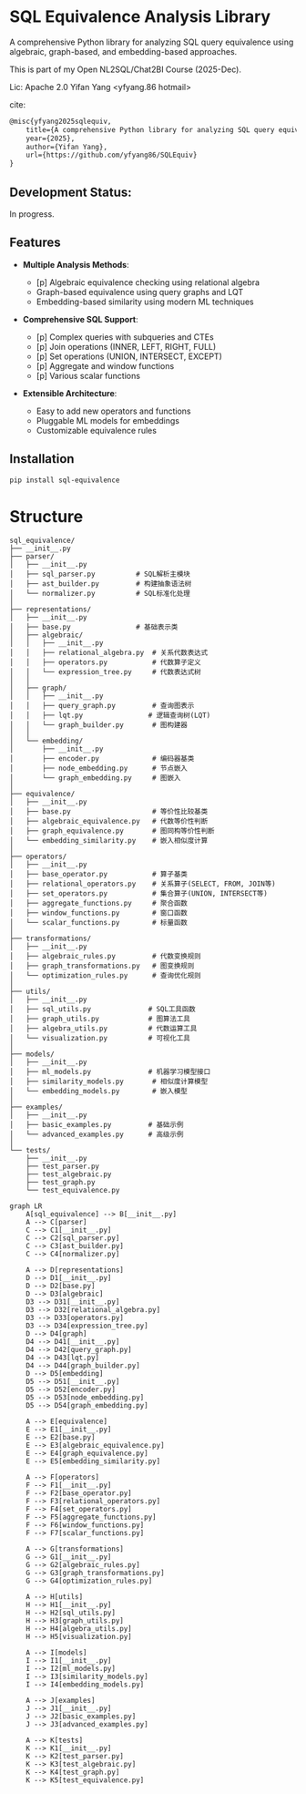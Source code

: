 # SQL Equivalence Analysis Library

A comprehensive Python library for analyzing SQL query equivalence using algebraic, graph-based, and embedding-based approaches.

This is part of my Open NL2SQL/Chat2BI Course (2025-Dec).

Lic: Apache 2.0 
Yifan Yang <yfyang.86 hotmail>

cite: 

```latex
@misc{yfyang2025sqlequiv,
    title={A comprehensive Python library for analyzing SQL query equivalence using algebraic, graph-based, and embedding-based approaches.},
    year={2025},
    author={Yifan Yang},
    url={https://github.com/yfyang86/SQLEquiv}
}
```


## Development Status:

In progress.

## Features

- **Multiple Analysis Methods**:
  - [p] Algebraic equivalence checking using relational algebra
  - Graph-based equivalence using query graphs and LQT
  - Embedding-based similarity using modern ML techniques

- **Comprehensive SQL Support**:
  - [p] Complex queries with subqueries and CTEs
  - [p] Join operations (INNER, LEFT, RIGHT, FULL)
  - [p] Set operations (UNION, INTERSECT, EXCEPT)
  - [p] Aggregate and window functions
  - [p] Various scalar functions

- **Extensible Architecture**:
  - Easy to add new operators and functions
  - Pluggable ML models for embeddings
  - Customizable equivalence rules

## Installation

```bash
pip install sql-equivalence
```

# Structure

```
sql_equivalence/
├── __init__.py
├── parser/
│   ├── __init__.py
│   ├── sql_parser.py          # SQL解析主模块
│   ├── ast_builder.py         # 构建抽象语法树
│   └── normalizer.py          # SQL标准化处理
│
├── representations/
│   ├── __init__.py
│   ├── base.py                # 基础表示类
│   ├── algebraic/
│   │   ├── __init__.py
│   │   ├── relational_algebra.py  # 关系代数表达式
│   │   ├── operators.py           # 代数算子定义
│   │   └── expression_tree.py     # 代数表达式树
│   │
│   ├── graph/
│   │   ├── __init__.py
│   │   ├── query_graph.py         # 查询图表示
│   │   ├── lqt.py                # 逻辑查询树(LQT)
│   │   └── graph_builder.py       # 图构建器
│   │
│   └── embedding/
│       ├── __init__.py
│       ├── encoder.py             # 编码器基类
│       ├── node_embedding.py      # 节点嵌入
│       └── graph_embedding.py     # 图嵌入
│
├── equivalence/
│   ├── __init__.py
│   ├── base.py                    # 等价性比较基类
│   ├── algebraic_equivalence.py   # 代数等价性判断
│   ├── graph_equivalence.py       # 图同构等价性判断
│   └── embedding_similarity.py    # 嵌入相似度计算
│
├── operators/
│   ├── __init__.py
│   ├── base_operator.py           # 算子基类
│   ├── relational_operators.py    # 关系算子(SELECT, FROM, JOIN等)
│   ├── set_operators.py           # 集合算子(UNION, INTERSECT等)
│   ├── aggregate_functions.py     # 聚合函数
│   ├── window_functions.py        # 窗口函数
│   └── scalar_functions.py        # 标量函数
│
├── transformations/
│   ├── __init__.py
│   ├── algebraic_rules.py         # 代数变换规则
│   ├── graph_transformations.py   # 图变换规则
│   └── optimization_rules.py      # 查询优化规则
│
├── utils/
│   ├── __init__.py
│   ├── sql_utils.py              # SQL工具函数
│   ├── graph_utils.py            # 图算法工具
│   ├── algebra_utils.py          # 代数运算工具
│   └── visualization.py          # 可视化工具
│
├── models/
│   ├── __init__.py
│   ├── ml_models.py              # 机器学习模型接口
│   ├── similarity_models.py       # 相似度计算模型
│   └── embedding_models.py        # 嵌入模型
│
├── examples/
│   ├── __init__.py
│   ├── basic_examples.py         # 基础示例
│   └── advanced_examples.py      # 高级示例
│
└── tests/
    ├── __init__.py
    ├── test_parser.py
    ├── test_algebraic.py
    ├── test_graph.py
    └── test_equivalence.py
```

```mermaid
graph LR
    A[sql_equivalence] --> B[__init__.py]
    A --> C[parser]
    C --> C1[__init__.py]
    C --> C2[sql_parser.py]
    C --> C3[ast_builder.py]
    C --> C4[normalizer.py]
    
    A --> D[representations]
    D --> D1[__init__.py]
    D --> D2[base.py]
    D --> D3[algebraic]
    D3 --> D31[__init__.py]
    D3 --> D32[relational_algebra.py]
    D3 --> D33[operators.py]
    D3 --> D34[expression_tree.py]
    D --> D4[graph]
    D4 --> D41[__init__.py]
    D4 --> D42[query_graph.py]
    D4 --> D43[lqt.py]
    D4 --> D44[graph_builder.py]
    D --> D5[embedding]
    D5 --> D51[__init__.py]
    D5 --> D52[encoder.py]
    D5 --> D53[node_embedding.py]
    D5 --> D54[graph_embedding.py]
    
    A --> E[equivalence]
    E --> E1[__init__.py]
    E --> E2[base.py]
    E --> E3[algebraic_equivalence.py]
    E --> E4[graph_equivalence.py]
    E --> E5[embedding_similarity.py]
    
    A --> F[operators]
    F --> F1[__init__.py]
    F --> F2[base_operator.py]
    F --> F3[relational_operators.py]
    F --> F4[set_operators.py]
    F --> F5[aggregate_functions.py]
    F --> F6[window_functions.py]
    F --> F7[scalar_functions.py]
    
    A --> G[transformations]
    G --> G1[__init__.py]
    G --> G2[algebraic_rules.py]
    G --> G3[graph_transformations.py]
    G --> G4[optimization_rules.py]
    
    A --> H[utils]
    H --> H1[__init__.py]
    H --> H2[sql_utils.py]
    H --> H3[graph_utils.py]
    H --> H4[algebra_utils.py]
    H --> H5[visualization.py]
    
    A --> I[models]
    I --> I1[__init__.py]
    I --> I2[ml_models.py]
    I --> I3[similarity_models.py]
    I --> I4[embedding_models.py]
    
    A --> J[examples]
    J --> J1[__init__.py]
    J --> J2[basic_examples.py]
    J --> J3[advanced_examples.py]
    
    A --> K[tests]
    K --> K1[__init__.py]
    K --> K2[test_parser.py]
    K --> K3[test_algebraic.py]
    K --> K4[test_graph.py]
    K --> K5[test_equivalence.py]

```

